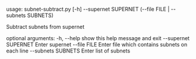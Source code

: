 usage: subnet-subtract.py [-h] --supernet SUPERNET (--file FILE | --subnets SUBNETS)

Subtract subnets from supernet

optional arguments:
  -h, --help           show this help message and exit
  --supernet SUPERNET  Enter supernet
  --file FILE          Enter file which contains subnets on each line
  --subnets SUBNETS    Enter list of subnets
